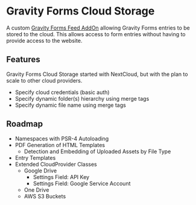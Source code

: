 # Gravity Forms Cloud Storage

A custom [Gravity Forms Feed AddOn](https://docs.gravityforms.com/gffeedaddon/) allowing Gravity Forms entries
to be stored to the cloud.  This allows access to form entries without having to provide access to the website.

## Features

Gravity Forms Cloud Storage started with NextCloud, but with the plan to scale to other cloud providers.

- Specify cloud credentials (basic auth)
- Specify dynamic folder(s) hierarchy using merge tags
- Specify dynamic file name using merge tags

## Roadmap

- Namespaces with PSR-4 Autoloading
- PDF Generation of HTML Templates
  - Detection and Embedding of Uploaded Assets by File Type
- Entry Templates
- Extended CloudProvider Classes
  - Google Drive
    - Settings Field: API Key
    - Settings Field: Google Service Account
  - One Drive
  - AWS S3 Buckets
